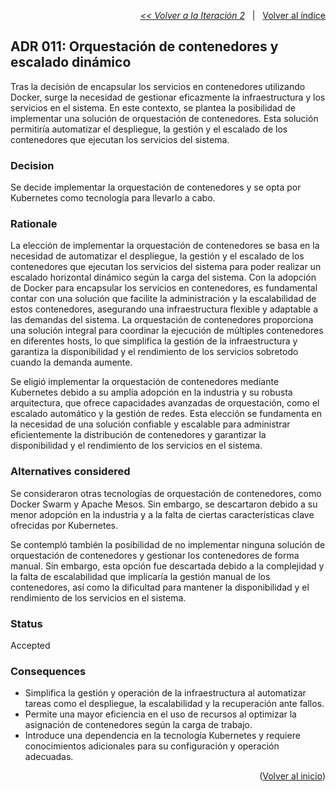 <a name="top"></a>

<p align="right">
  <a href="https://github.com/ramaaorella/final_disenio/blob/main/add-process/design-iterations/iteration-2.md"><i><< Volver a la Iteración 2</i></a>
  &nbsp;&nbsp;|&nbsp;&nbsp;
  <a href="https://github.com/ramaaorella/final_disenio#proceso-add-e-iteraciones"> Volver al índice</a> 
</p>

## ADR 011: Orquestación de contenedores y escalado dinámico

Tras la decisión de encapsular los servicios en contenedores utilizando Docker, surge la necesidad de gestionar eficazmente la infraestructura y los servicios en el sistema. En este contexto, se plantea la posibilidad de implementar una solución de orquestación de contenedores. Esta solución permitiría automatizar el despliegue, la gestión y el escalado de los contenedores que ejecutan los servicios del sistema.

### Decision

Se decide implementar la orquestación de contenedores y se opta por Kubernetes como tecnología para llevarlo a cabo.

### Rationale

La elección de implementar la orquestación de contenedores se basa en la necesidad de automatizar el despliegue, la gestión y el escalado de los contenedores que ejecutan los servicios del sistema para poder realizar un escalado horizontal dinámico según la carga del sistema. Con la adopción de Docker para encapsular los servicios en contenedores, es fundamental contar con una solución que facilite la administración y la escalabilidad de estos contenedores, asegurando una infraestructura flexible y adaptable a las demandas del sistema. La orquestación de contenedores proporciona una solución integral para coordinar la ejecución de múltiples contenedores en diferentes hosts, lo que simplifica la gestión de la infraestructura y garantiza la disponibilidad y el rendimiento de los servicios sobretodo cuando la demanda aumente.

Se eligió implementar la orquestación de contenedores mediante Kubernetes debido a su amplia adopción en la industria y su robusta arquitectura, que ofrece capacidades avanzadas de orquestación, como el escalado automático y la gestión de redes. Esta elección se fundamenta en la necesidad de una solución confiable y escalable para administrar eficientemente la distribución de contenedores y garantizar la disponibilidad y el rendimiento de los servicios en el sistema.

### Alternatives considered

Se consideraron otras tecnologías de orquestación de contenedores, como Docker Swarm y Apache Mesos. Sin embargo, se descartaron debido a su menor adopción en la industria y a la falta de ciertas características clave ofrecidas por Kubernetes.

Se contempló también la posibilidad de no implementar ninguna solución de orquestación de contenedores y gestionar los contenedores de forma manual. Sin embargo, esta opción fue descartada debido a la complejidad y la falta de escalabilidad que implicaría la gestión manual de los contenedores, así como la dificultad para mantener la disponibilidad y el rendimiento de los servicios en el sistema.

### Status

Accepted

### Consequences

- Simplifica la gestión y operación de la infraestructura al automatizar tareas como el despliegue, la escalabilidad y la recuperación ante fallos.
- Permite una mayor eficiencia en el uso de recursos al optimizar la asignación de contenedores según la carga de trabajo.
- Introduce una dependencia en la tecnología Kubernetes y requiere conocimientos adicionales para su configuración y operación adecuadas.

<p align="right">(<a href="#top">Volver al inicio</a>)</p>
